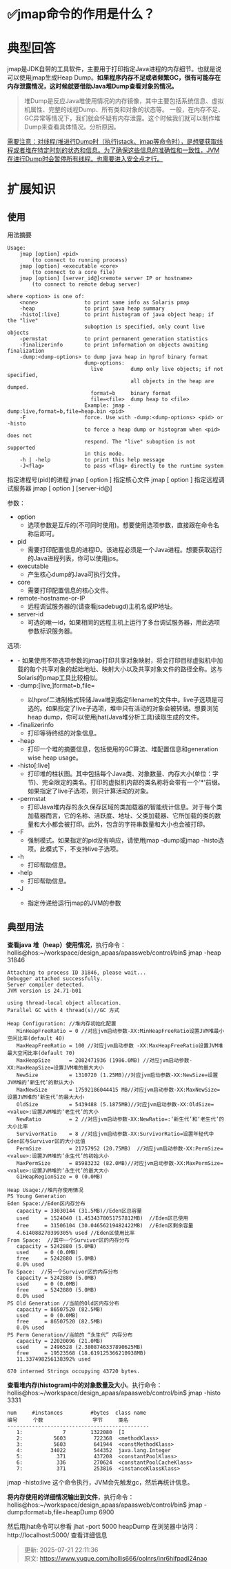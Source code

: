 # ✅jmap命令的作用是什么？

# 典型回答


jmap是JDK自带的工具软件，主要用于打印指定Java进程的内存细节。也就是说可以使用jmap生成Heap Dump。**如果程序内存不足或者频繁GC，很有可能存在内存泄露情况，这时候就要借助Java堆Dump查看对象的情况。**



> 堆Dump是反应Java堆使用情况的内存镜像，其中主要包括系统信息、虚拟机属性、完整的线程Dump、所有类和对象的状态等。 一般，在内存不足、GC异常等情况下，我们就会怀疑有内存泄露。这个时候我们就可以制作堆Dump来查看具体情况。分析原因。
>



<u>需要注意：对线程/堆进行Dump时（执行jstack、jmap等命令时），是想要获取线程或者堆在特定时刻的状态和信息。为了确保这些信息的准确性和一致性，JVM在进行Dump时会暂停所有线程。也需要进入安全点才行。</u>

# 扩展知识


## 使用


**<font style="color:rgb(85, 85, 85);">用法摘要</font>**

```plain
Usage:
    jmap [option] <pid>
        (to connect to running process)
    jmap [option] <executable <core>
        (to connect to a core file)
    jmap [option] [server_id@]<remote server IP or hostname>
        (to connect to remote debug server)

where <option> is one of:
    <none>               to print same info as Solaris pmap
    -heap                to print java heap summary
    -histo[:live]        to print histogram of java object heap; if the "live"
                         suboption is specified, only count live objects
    -permstat            to print permanent generation statistics
    -finalizerinfo       to print information on objects awaiting finalization
    -dump:<dump-options> to dump java heap in hprof binary format
                         dump-options:
                           live         dump only live objects; if not specified,
                                        all objects in the heap are dumped.
                           format=b     binary format
                           file=<file>  dump heap to <file>
                         Example: jmap -dump:live,format=b,file=heap.bin <pid>
    -F                   force. Use with -dump:<dump-options> <pid> or -histo
                         to force a heap dump or histogram when <pid> does not
                         respond. The "live" suboption is not supported
                         in this mode.
    -h | -help           to print this help message
    -J<flag>             to pass <flag> directly to the runtime system
```

指定进程号(pid)的进程 jmap [ option ] 指定核心文件 jmap [ option ] 指定远程调试服务器 jmap [ option ] [server-id@]



参数：

+ option 
    - 选项参数是互斥的(不可同时使用)。想要使用选项参数，直接跟在命令名称后即可。
+ pid 
    - 需要打印配置信息的进程ID。该进程必须是一个Java进程。想要获取运行的Java进程列表，你可以使用jps。
+ executable 
    - 产生核心dump的Java可执行文件。
+ core 
    - 需要打印配置信息的核心文件。
+ remote-hostname-or-IP 
    - 远程调试服务器的(请查看jsadebugd)主机名或IP地址。
+ server-id
    - 可选的唯一id，如果相同的远程主机上运行了多台调试服务器，用此选项参数标识服务器。



选项:

+ <no option>
    -  如果使用不带选项参数的jmap打印共享对象映射，将会打印目标虚拟机中加载的每个共享对象的起始地址、映射大小以及共享对象文件的路径全称。这与Solaris的pmap工具比较相似。
+ -dump:[live,]format=b,file=<filename>
    -  以hprof二进制格式转储Java堆到指定filename的文件中。live子选项是可选的。如果指定了live子选项，堆中只有活动的对象会被转储。想要浏览heap dump，你可以使用jhat(Java堆分析工具)读取生成的文件。
+ -finalizerinfo 
    - 打印等待终结的对象信息。
+ -heap 
    - 打印一个堆的摘要信息，包括使用的GC算法、堆配置信息和generation wise heap usage。
+ -histo[:live] 
    - 打印堆的柱状图。其中包括每个Java类、对象数量、内存大小(单位：字节)、完全限定的类名。打印的虚拟机内部的类名称将会带有一个'*'前缀。如果指定了live子选项，则只计算活动的对象。
+ -permstat 
    - 打印Java堆内存的永久保存区域的类加载器的智能统计信息。对于每个类加载器而言，它的名称、活跃度、地址、父类加载器、它所加载的类的数量和大小都会被打印。此外，包含的字符串数量和大小也会被打印。
+ -F 
    - 强制模式。如果指定的pid没有响应，请使用jmap -dump或jmap -histo选项。此模式下，不支持live子选项。
+ -h 
    - 打印帮助信息。
+ -help 
    - 打印帮助信息。
+ -J<flag> 
    - 指定传递给运行jmap的JVM的参数



## 典型用法


**查看java 堆（heap）使用情况**，执行命令： hollis@hos:~/workspace/design_apaas/apaasweb/control/bin$ jmap -heap 31846



```plain
Attaching to process ID 31846, please wait...
Debugger attached successfully.
Server compiler detected.
JVM version is 24.71-b01

using thread-local object allocation.
Parallel GC with 4 thread(s)//GC 方式

Heap Configuration: //堆内存初始化配置
   MinHeapFreeRatio = 0 //对应jvm启动参数-XX:MinHeapFreeRatio设置JVM堆最小空闲比率(default 40)
   MaxHeapFreeRatio = 100 //对应jvm启动参数 -XX:MaxHeapFreeRatio设置JVM堆最大空闲比率(default 70)
   MaxHeapSize      = 2082471936 (1986.0MB) //对应jvm启动参数-XX:MaxHeapSize=设置JVM堆的最大大小
   NewSize          = 1310720 (1.25MB)//对应jvm启动参数-XX:NewSize=设置JVM堆的‘新生代’的默认大小
   MaxNewSize       = 17592186044415 MB//对应jvm启动参数-XX:MaxNewSize=设置JVM堆的‘新生代’的最大大小
   OldSize          = 5439488 (5.1875MB)//对应jvm启动参数-XX:OldSize=<value>:设置JVM堆的‘老生代’的大小
   NewRatio         = 2 //对应jvm启动参数-XX:NewRatio=:‘新生代’和‘老生代’的大小比率
   SurvivorRatio    = 8 //对应jvm启动参数-XX:SurvivorRatio=设置年轻代中Eden区与Survivor区的大小比值 
   PermSize         = 21757952 (20.75MB)  //对应jvm启动参数-XX:PermSize=<value>:设置JVM堆的‘永生代’的初始大小
   MaxPermSize      = 85983232 (82.0MB)//对应jvm启动参数-XX:MaxPermSize=<value>:设置JVM堆的‘永生代’的最大大小
   G1HeapRegionSize = 0 (0.0MB)

Heap Usage://堆内存使用情况
PS Young Generation
Eden Space://Eden区内存分布
   capacity = 33030144 (31.5MB)//Eden区总容量
   used     = 1524040 (1.4534378051757812MB)  //Eden区已使用
   free     = 31506104 (30.04656219482422MB)  //Eden区剩余容量
   4.614088270399305% used //Eden区使用比率
From Space:  //其中一个Survivor区的内存分布
   capacity = 5242880 (5.0MB)
   used     = 0 (0.0MB)
   free     = 5242880 (5.0MB)
   0.0% used
To Space:  //另一个Survivor区的内存分布
   capacity = 5242880 (5.0MB)
   used     = 0 (0.0MB)
   free     = 5242880 (5.0MB)
   0.0% used
PS Old Generation //当前的Old区内存分布
   capacity = 86507520 (82.5MB)
   used     = 0 (0.0MB)
   free     = 86507520 (82.5MB)
   0.0% used
PS Perm Generation//当前的 “永生代” 内存分布
   capacity = 22020096 (21.0MB)
   used     = 2496528 (2.3808746337890625MB)
   free     = 19523568 (18.619125366210938MB)
   11.337498256138392% used

670 interned Strings occupying 43720 bytes.
```





**查看堆内存(histogram)中的对象数量及大小**。执行命令： hollis@hos:~/workspace/design_apaas/apaasweb/control/bin$ jmap -histo 3331

```plain
num     #instances         #bytes  class name
编号     个数                字节     类名
----------------------------------------------
   1:             7        1322080  [I
   2:          5603         722368  <methodKlass>
   3:          5603         641944  <constMethodKlass>
   4:         34022         544352  java.lang.Integer
   5:           371         437208  <constantPoolKlass>
   6:           336         270624  <constantPoolCacheKlass>
   7:           371         253816  <instanceKlassKlass>
```



jmap -histo:live 这个命令执行，JVM会先触发gc，然后再统计信息。



**将内存使用的详细情况输出到文件**，执行命令： hollis@hos:~/workspace/design_apaas/apaasweb/control/bin$ jmap -dump:format=b,file=heapDump 6900



然后用jhat命令可以参看 jhat -port 5000 heapDump 在浏览器中访问：http://localhost:5000/ 查看详细信息





> 更新: 2025-07-21 22:11:36  
> 原文: <https://www.yuque.com/hollis666/oolnrs/inr6hifpadl24nao>